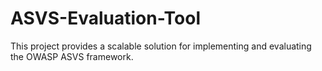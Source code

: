 # ASVS-Evaluation-Tool
This project provides a scalable solution for implementing and evaluating the OWASP ASVS framework.
